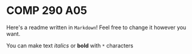 # COMP 290 A05

Here's a readme written in `Markdown`! Feel free to change it however you want.

You can make text *italics* or **bold** with `*` characters